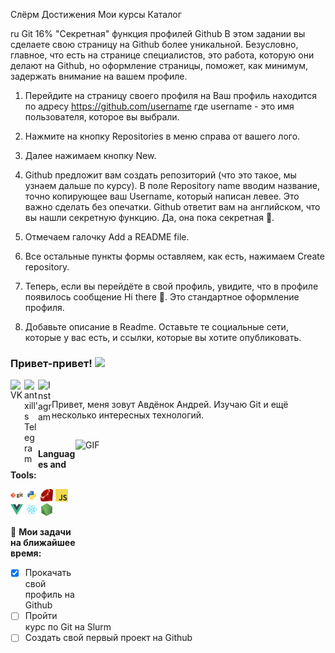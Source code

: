 Слёрм
Достижения
Мои курсы
Каталог

ru
Git 16%
"Секретная" функция профилей Github
В этом задании вы сделаете свою страницу на Github более уникальной. Безусловно, главное, что есть на странице специалистов, это работа, которую они делают на Github, но оформление страницы, поможет, как минимум, задержать внимание на вашем профиле.

1. Перейдите на страницу своего профиля на Ваш профиль находится по адресу https://github.com/username где username - это имя пользователя, которое вы выбрали.

2. Нажмите на кнопку Repositories в меню справа от вашего лого.

3. Далее нажимаем кнопку New.

4. Github предложит вам создать репозиторий (что это такое, мы узнаем дальше по курсу). В поле Repository name вводим название, точно копирующее ваш Username, который написан левее. Это важно сделать без опечатки. Github ответит вам на английском, что вы нашли секретную функцию. Да, она пока секретная 🙂.

5. Отмечаем галочку Add a README file.

6. Все остальные пункты формы оставляем, как есть, нажимаем Create repository.

7. Теперь, если вы перейдёте в свой профиль, увидите, что в профиле появилось сообщение Hi there 👋. Это стандартное оформление профиля.

8. Добавьте описание в Readme. Оставьте те социальные сети, которые у вас есть, и ссылки, которые вы хотите опубликовать.

### Привет-привет! <img src="https://media.giphy.com/media/hvRJCLFzcasrR4ia7z/giphy.gif" width="25px">
<a href="https://vk.com/antxill">
  <img align="left" alt="VK" width="22px" src="https://cdn.jsdelivr.net/npm/simple-icons@v3/icons/vk.svg" />
</a>
<a href="https://t.me/antxill">
  <img align="left" alt="antxill's Telegram" width="22px" src="https://cdn.jsdelivr.net/npm/simple-icons@v3/icons/telegram.svg" />
</a>
<a href="https://www.instagram.com/antxill">
  <img align="left" alt="Instagram" width="22px" src="https://cdn.jsdelivr.net/npm/simple-icons@v3/icons/instagram.svg" />
</a>

<br />

Привет, меня зовут Авдёнок Андрей. Изучаю Git и ещё несколько интересных технологий.

<br />

<img align="right" alt="GIF" src="https://raw.githubusercontent.com/kalashnikov-ulmic/kalashnikov-ulmic/main/%D0%A3%D1%87%D1%83%D1%81%D1%8C%20%D0%BD%D0%B0%20Slurm.png?raw=true" width="400" height="280" />
  
**Languages and Tools:**  

<code><img height="20" src="https://raw.githubusercontent.com/github/explore/80688e429a7d4ef2fca1e82350fe8e3517d3494d/topics/git/git.png"></code>
<code><img height="20" src="https://raw.githubusercontent.com/github/explore/80688e429a7d4ef2fca1e82350fe8e3517d3494d/topics/python/python.png"></code>
<code><img height="20" src="https://raw.githubusercontent.com/github/explore/80688e429a7d4ef2fca1e82350fe8e3517d3494d/topics/ruby/ruby.png"></code>
<code><img height="20" src="https://raw.githubusercontent.com/github/explore/80688e429a7d4ef2fca1e82350fe8e3517d3494d/topics/javascript/javascript.png"></code>
<code><img height="20" src="https://raw.githubusercontent.com/github/explore/80688e429a7d4ef2fca1e82350fe8e3517d3494d/topics/vue/vue.png"></code>
<code><img height="20" src="https://raw.githubusercontent.com/github/explore/80688e429a7d4ef2fca1e82350fe8e3517d3494d/topics/react/react.png"></code>
<code><img height="20" src="https://raw.githubusercontent.com/github/explore/80688e429a7d4ef2fca1e82350fe8e3517d3494d/topics/nodejs/nodejs.png"></code>

🚧 **Мои задачи на ближайшее время:**
<!-- TODO-IST:START -->
* [x] Прокачать свой профиль на Github
* [ ] Пройти курс по Git на Slurm
* [ ] Создать свой первый проект на Github       
<!-- TODO-IST:END -->
